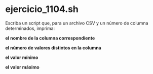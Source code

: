 # ejercicio_1104.sh

Escriba un script que, para un archivo CSV y un número de columna determinados, imprima:

**el nombre de la columna correspondiente**



**el número de valores distintos en la columna**

**el valor mínimo**

**el valor máximo**
